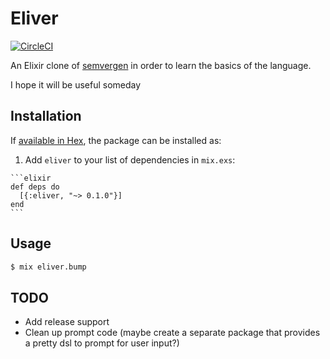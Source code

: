 # Eliver

[![CircleCI](https://circleci.com/gh/glasnoster/eliver.svg?style=svg)](https://circleci.com/gh/glasnoster/eliver)

An Elixir clone of [semvergen](https://github.com/glasnoster/semvergen) in order to learn the basics of the language.

I hope it will be useful someday

## Installation

If [available in Hex](https://hex.pm/docs/publish), the package can be installed as:

  1. Add `eliver` to your list of dependencies in `mix.exs`:

    ```elixir
    def deps do
      [{:eliver, "~> 0.1.0"}]
    end
    ```

## Usage

```bash
$ mix eliver.bump
```

## TODO

* Add release support
* Clean up prompt code (maybe create a separate package that provides a pretty dsl to prompt for user input?)